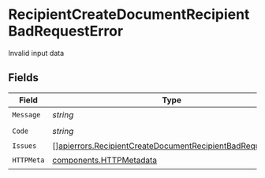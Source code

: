 # RecipientCreateDocumentRecipientBadRequestError

Invalid input data


## Fields

| Field                                                                                                                                    | Type                                                                                                                                     | Required                                                                                                                                 | Description                                                                                                                              |
| ---------------------------------------------------------------------------------------------------------------------------------------- | ---------------------------------------------------------------------------------------------------------------------------------------- | ---------------------------------------------------------------------------------------------------------------------------------------- | ---------------------------------------------------------------------------------------------------------------------------------------- |
| `Message`                                                                                                                                | *string*                                                                                                                                 | :heavy_check_mark:                                                                                                                       | N/A                                                                                                                                      |
| `Code`                                                                                                                                   | *string*                                                                                                                                 | :heavy_check_mark:                                                                                                                       | N/A                                                                                                                                      |
| `Issues`                                                                                                                                 | [][apierrors.RecipientCreateDocumentRecipientBadRequestIssue](../../models/apierrors/recipientcreatedocumentrecipientbadrequestissue.md) | :heavy_minus_sign:                                                                                                                       | N/A                                                                                                                                      |
| `HTTPMeta`                                                                                                                               | [components.HTTPMetadata](../../models/components/httpmetadata.md)                                                                       | :heavy_check_mark:                                                                                                                       | N/A                                                                                                                                      |